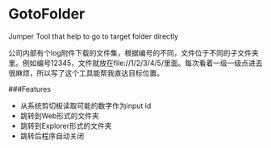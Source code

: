 # GotoFolder
Jumper Tool that help to go to target folder directly

公司内部有个log附件下载的文件集，根据编号的不同，文件位于不同的子文件夹里。例如编号12345，文件就放在file://1/2/3/4/5/里面。每次看着一级一级点进去很麻烦，所以写了这个工具能帮我直达目标位置。


###Features
- 从系统剪切板读取可能的数字作为input id
- 跳转到Web形式的文件夹
- 跳转到Explorer形式的文件夹
- 跳转后程序自动关闭
